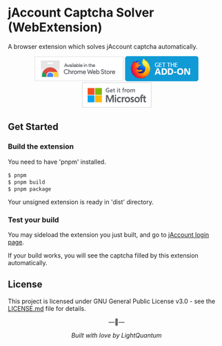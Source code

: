 # jAccount Captcha Solver (WebExtension)

A browser extension which solves jAccount captcha automatically.

<p align="center">
  <a href="https://chrome.google.com/webstore/detail/ghjnmfipajgiookibellpgccanleebpp">
    <img src="docs/chrome-webstore.png" alt="Chrome Web Store"></a>
  <a href="https://addons.mozilla.org/en-US/firefox/addon/jaccount-captcha-solver">
    <img src="docs/firefox-addons.png" alt="Firefox add-ons"></a>
  <a href="https://microsoftedge.microsoft.com/addons/detail/ojimijockcalehahhfafehfiilncocel">
    <img src="docs/edge-extension.png" alt="Microsoft Store"></a>
</p>

## Get Started

### Build the extension

You need to have 'pnpm' installed.

``` shell script
$ pnpm
$ pnpm build
$ pnpm package
```

Your unsigned extension is ready in 'dist' directory.

### Test your build

You may sideload the extension you just built, and go to [jAccount login page](https://i.sjtu.edu.cn/jaccountlogin).

If your build works, you will see the captcha filled by this extension automatically.

## License

This project is licensed under GNU General Public License v3.0 - see the [LICENSE.md](LICENSE.md) file for details.

<p align="center">&mdash;💖&mdash;</p>
<p align="center"><i>Built with love by LightQuantum</i></p>

